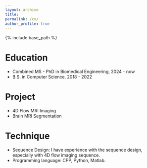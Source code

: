 ```yaml
---
layout: archive
title: 
permalink: /cv/
author_profile: true
---
```


{% include base_path %}

Education
======
* Combined MS - PhD in Biomedical Engineering, 2024 - now
* B.S. in Computer Science, 2018 - 2022

Project
======
* 4D Flow MRI Imaging
* Brain MRI Segmentation


Technique
=====
* Sequence Design: I have experience with the sequence design, especially with 4D flow imaging sequence.
* Programming language: CPP, Python, Matlab.
<!--
Work experience
======
* Summer 2015: Research Assistant
  * Github University
  * Duties included: Tagging issues
  * Supervisor: Professor Git

* Fall 2015: Research Assistant
  * Github University
  * Duties included: Merging pull requests
  * Supervisor: Professor Hub
  
Skills
======
* Skill 1
* Skill 2
  * Sub-skill 2.1
  * Sub-skill 2.2
  * Sub-skill 2.3
* Skill 3

Publications
======
  <ul>{% for post in site.publications %}
    {% include archive-single-cv.html %}
  {% endfor %}</ul>
  
Talks
======
  <ul>{% for post in site.talks %}
    {% include archive-single-talk-cv.html %}
  {% endfor %}</ul>
  
Teaching
======
  <ul>{% for post in site.teaching %}
    {% include archive-single-cv.html %}
  {% endfor %}</ul>
  
Service and leadership
======
* Currently signed in to 43 different slack teams
-->
